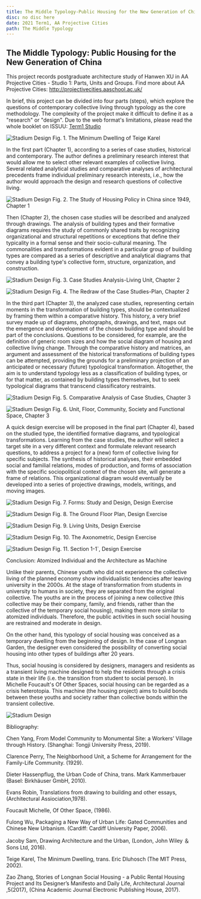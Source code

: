 ```yaml
---
title: The Middle Typology-Public Housing for the New Generation of China 
disc: no disc here
date: 2021 Term1, AA Projective Cities
path: The Middle Typology
---
```

<special>
</special>

## The Middle Typology: Public Housing for the New Generation of China

This project records postgraduate architecture study of Hanwen XU in AA Projective Cities - Studio 1: Parts, Units and Groups. Find more about AA Projective Cities: http://projectivecities.aaschool.ac.uk/

In brief, this project can be divided into four parts (steps), which explore the questions of contemporary collective living through typology as the core methodology. The complexity of the project make it difficult to define it as a "research" or "design". Due to the web format's limitations, please read the whole booklet on ISSUU: [Term1 Studio](https://github.com/HanwenXU721/HanwenXU.github.io/raw/master/resources/Term1%20Studio.pdf)


![Stadium Design](../images/articles/design_01/1.jpg)
Fig. 1. The Minimum Dwelling of Teige Karel


In the first part (Chapter 1), according to a series of case studies, historical and contemporary. The author defines a preliminary research interest that would allow me to select other relevant examples of collective living. Several related analytical studies and comparative analyses of architectural precedents frame individual preliminary research interests, i.e., how the author would approach the design and research questions of collective living.

![Stadium Design](../images/articles/design_01/2.jpg)
Fig. 2. The Study of Housing Policy in China since 1949, Chapter 1


Then (Chapter 2), the chosen case studies will be described and analyzed through drawings. The analysis of building types and their formative diagrams requires the study of commonly shared traits by recognizing organizational and structural repetitions or exceptions that define their typicality in a formal sense and their socio-cultural meaning. The commonalities and transformations evident in a particular group of building types are compared as a series of descriptive and analytical diagrams that convey a building type's collective form, structure, organization, and construction.

![Stadium Design](../images/articles/design_01/3.jpg)
Fig. 3. Case Studies Analysis-Living Unit, Chapter 2

![Stadium Design](../images/articles/design_01/4.jpg)
Fig. 4. The Redraw of the Case Studies-Plan, Chapter 2


In the third part (Chapter 3), the analyzed case studies, representing certain moments in the transformation of building types, should be contextualized by framing them within a comparative history. This history, a very brief survey made up of diagrams, photographs, drawings, and text, maps out the emergence and development of the chosen building type and should be part of the conclusions. Questions to be considered, for example, are the definition of generic room sizes and how the social diagram of housing and collective living change. Through the comparative history and matrices, an argument and assessment of the historical transformations of building types can be attempted, providing the grounds for a preliminary projection of an anticipated or necessary (future) typological transformation. Altogether, the aim is to understand typology less as a classification of building types, or for that matter, as contained by building types themselves, but to seek typological diagrams that transcend classificatory restraints.

![Stadium Design](../images/articles/design_01/5.jpg)
Fig. 5. Comparative Analysis of Case Studies, Chapter 3

![Stadium Design](../images/articles/design_01/6.jpg)
Fig. 6. Unit, Floor, Community, Society and Functional Space, Chapter 3


A quick design exercise will be proposed in the final part (Chapter 4), based on the studied type, the identified formative diagrams, and typological transformations. Learning from the case studies, the author will select a target site in a very different context and formulate relevant research questions, to address a project for a (new) form of collective living for specific subjects. The synthesis of historical analyses, their embedded social and familial relations, modes of production, and forms of association with the specific sociopolitical context of the chosen site, will generate a frame of relations. This organizational diagram would eventually be developed into a series of projective drawings, models, writings, and moving images.

![Stadium Design](../images/articles/design_01/7.jpg)
Fig. 7. Forms: Study and Design, Design Exercise

![Stadium Design](../images/articles/design_01/8.jpg)
Fig. 8. The Ground Floor Plan, Design Exercise

![Stadium Design](../images/articles/design_01/9.jpg)
Fig. 9. Living Units, Design Exercise

![Stadium Design](../images/articles/design_01/10.jpg)
Fig. 10. The Axonometric, Design Exercise

![Stadium Design](../images/articles/design_01/11.jpg)
Fig. 11. Section 1-1`, Design Exercise


Conclusion: 
Atomized Individual and the Architecture as Machine

Unlike their parents, Chinese youth who did not experience the collective living of the planned economy show individualistic tendencies after leaving university in the 2000s. At the stage of transformation from students in university to humans in society, they are separated from the original collective. The youths are in the process of joining a new collective (this collective may be their company, family, and friends, rather than the collective of the temporary social housing), making them more similar to atomized individuals. Therefore, the public activities in such social housing are restrained and moderate in design.

On the other hand, this typology of social housing was conceived as a temporary dwelling from the beginning of design. In the case of Longnan Garden, the designer even considered the possibility of converting social housing into other types of buildings after 20 years.

Thus, social housing is considered by designers, managers and residents as a transient living machine designed to help the residents through a crisis state in their life (i.e. the transition from student to social person). In Michelle Foucault's Of Other Spaces, social housing can be regarded as a crisis heterotopia. This machine (the housing project) aims to build bonds between these youths and society rather than collective bonds within the transient collective.

![Stadium Design](../images/articles/design_01/12.jpg)


Bibliography:

Chen Yang, From Model Community to Monumental Site: a Workers’ Village through History. (Shanghai: Tongji University Press, 2019).

Clarence Perry, The Neighborhood Unit, a Scheme for Arrangement for the Family-Life Community. (1929).

Dieter Hassenpflug, the Urban Code of China, trans. Mark Kammerbauer (Basel: Birkhäuser GmbH, 2010).

Evans Robin, Translations from drawing to building and other essays,(Architectural Assiociation,1978).

Foucault Michelle, Of Other Space, (1986).

Fulong Wu, Packaging a New Way of Urban Life: Gated Communities and Chinese New Urbanism. (Cardiff: Cardiff University Paper, 2006).

Jacoby Sam, Drawing Architecture and the Urban, (London, John Wiley ＆ Sons Ltd, 2016).

Teige Karel, The Minimum Dwelling, trans. Eric Dluhosch (The MIT Press, 2002).

Zao Zhang, Stories of Longnan Social Housing - a Public Rental Housing Project and Its Designer’s Manifesto and Daily Life, Architectural Journal ,5(2017), (China Academic Journal Electronic Publishing House, 2017).